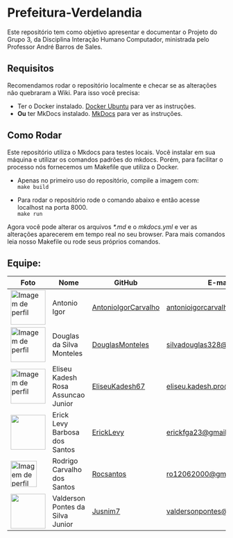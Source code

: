# Prefeitura-Verdelandia

  Este repositório tem como objetivo apresentar e documentar o Projeto do Grupo 3, da Disciplina
  Interação Humano Computador, ministrada pelo Professor André Barros de Sales.

## Requisitos 

  Recomendamos rodar o repositório localmente e checar se as alterações não quebraram a Wiki.
  Para isso você precisa:

  - Ter o Docker instalado. [Docker Ubuntu](docs.docker.com/engine/install/ubuntu/) para ver as instruções.
  - **Ou** ter MkDocs instalado. [MkDocs](https://www.mkdocs.org/) para ver as instruções.


## Como Rodar

  Este repositório utiliza o Mkdocs para testes locais. Você instalar em sua máquina e utilizar os
  comandos padrões do mkdocs. Porém, para facilitar o processo nós fornecemos um Makefile que utiliza
  o Docker.

  * Apenas no primeiro uso do repositório, compile a imagem com:<br>```make build```

  * Para rodar o repositório rode o comando abaixo e então acesse localhost na porta 8000.<br>
  ```make run```

  Agora você pode alterar os arquivos *\*.md* e o *mkdocs.yml* e ver as alterações aparecerem em tempo
  real no seu browser. Para mais comandos leia nosso Makefile ou rode seus próprios comandos.

## Equipe:
|Foto | Nome            | GitHub      | E-mail       | 
|-----|-----------------|-------------|-------------|
| <img width='80' src='https://github.com/AntonioIgorCarvalho.png' alt='Imagem de perfil'> | Antonio Igor |[AntonioIgorCarvalho](https://github.com/AntonioIgorCarvalho) |antonioigorcarvalho@gmail.com |
| <img width='80' src='https://github.com/DouglasMonteles.png' alt='Imagem de perfil'> | Douglas da Silva Monteles | [DouglasMonteles](https://github.com/DouglasMonteles) | silvadouglas328@gmail.com |
| <img width='80' src='https://github.com/eliseukadesh67.png' alt='Imagem de perfil'> | Eliseu Kadesh Rosa Assuncao Junior | [EliseuKadesh67](https://github.com/eliseukadesh67) |  eliseu.kadesh.pro@gmail.com |
| <img width='80' src='https://github.com/ErickLevy.png'> | Erick Levy Barbosa dos Santos | [ErickLevy](https://github.com/ErickLevy) | erickfga23@gmail.com | 
|  <img width='60' src='https://github.com/Rocsantos.png' alt='Imagem de perfil'> | Rodrigo Carvalho dos Santos | [Rocsantos](https://github.com/Rocsantos) | ro12062000@gmail.com |
| <img width='80' src='https://github.com/valdersonjr.png'> | Valderson Pontes da Silva Junior | [Jusnim7](https://github.com/valdersonjr) | valdersonpontes@gmail.com | 
